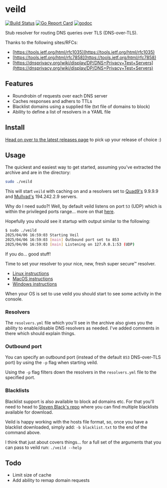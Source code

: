 # veild

[![Build Status](https://github.com/jamesduncombe/veild/actions/workflows/build.yml/badge.svg)](https://github.com/jamesduncombe/veild/actions) [![Go Report Card](https://goreportcard.com/badge/github.com/jamesduncombe/veild)](https://goreportcard.com/report/github.com/jamesduncombe/veild) [![godoc](https://img.shields.io/badge/godoc-reference-blue.svg)](https://godoc.org/github.com/jamesduncombe/veild)

Stub resolver for routing DNS queries over TLS (DNS-over-TLS).

Thanks to the following sites/RFCs:

- [https://tools.ietf.org/html/rfc1035](https://tools.ietf.org/html/rfc1035)
- [https://tools.ietf.org/html/rfc7858](https://tools.ietf.org/html/rfc7858)
- [https://dnsprivacy.org/wiki/display/DP/DNS+Privacy+Test+Servers](https://dnsprivacy.org/wiki/display/DP/DNS+Privacy+Test+Servers)

## Features

- Roundrobin of requests over each DNS server
- Caches responses and adhers to TTLs
- Blacklist domains using a supplied file (txt file of domains to block)
- Ability to define a list of resolvers in a YAML file

## Install

[Head on over to the latest releases page](https://github.com/jamesduncombe/veild/releases) to pick up your release of choice :)

## Usage

The quickest and easiest way to get started, assuming you've extracted the archive and are in the directory:

```sh
sudo ./veild
```

This will start `veild` with caching on and a resolvers set to [Quad9's](https://www.quad9.net/) 9.9.9.9 and [Mullvad's](https://mullvad.net/en/help/dns-over-https-and-dns-over-tls) 194.242.2.9 servers.

Why do I need sudo?! Well, by default veild listens on port `53` (UDP) which is within the privileged ports range... more on that [here](https://www.w3.org/Daemon/User/Installation/PrivilegedPorts.html).

Hopefully you should see it startup with output similar to the following:

```sh
$ sudo ./veild
2025/04/06 16:59:03 Starting Veil
2025/04/06 16:59:03 [main] Outbound port set to 853
2025/04/06 16:59:03 [main] Listening on 127.0.0.1:53 (UDP)
```

If you do... good stuff!

Time to set your resolver to your nice, new, fresh super secure™ resolver.

- [Linux instructions](https://www.techrepublic.com/article/how-to-set-dns-nameservers-in-ubuntu-server-18-04/)
- [MacOS instructions](http://osxdaily.com/2015/12/05/change-dns-server-settings-mac-os-x/)
- [Windows instructions](https://www.lifewire.com/how-to-change-dns-servers-in-windows-2626242)

When your OS is set to use veild you should start to see some activity in the console.

### Resolvers

The `resolvers.yml` file which you'll see in the archive also gives you the ability to enable/disable DNS resolvers as needed. I've added comments in there which should explain things.

### Outbound port

You can specify an outbound port (instead of the default `853` DNS-over-TLS port) by using the `-p` flag when starting veild.

Using the `-p` flag filters down the resolvers in the `resolvers.yml` file to the specified port.

### Blacklists

Blacklist support is also available to block ad domains etc. For that you'll need to head to [Steven Black's repo](https://github.com/StevenBlack/hosts) where you can find multiple blacklists available for download.

Veild is happy working with the hosts file format, so, once you have a blacklist downloaded, simply add: `-b blacklist.txt` to the end of the command above.


I think that just about covers things... for a full set of the arguments that you can pass to veild run: `./veild --help`

## Todo

- Limit size of cache
- Add ability to remap domain requests
